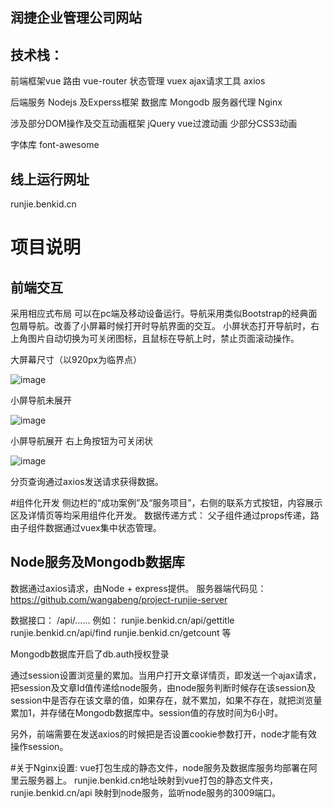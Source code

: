 ## 润捷企业管理公司网站
## 技术栈： 
前端框架vue
路由 vue-router 
状态管理 vuex 
ajax请求工具 axios 

后端服务 Nodejs 及Experss框架
数据库 Mongodb
服务器代理 Nginx

涉及部分DOM操作及交互动画框架 jQuery
vue过渡动画
少部分CSS3动画

字体库 font-awesome

## 线上运行网址
runjie.benkid.cn

# 项目说明
## 前端交互
采用相应式布局 可以在pc端及移动设备运行。导航采用类似Bootstrap的经典面包屑导航。改善了小屏幕时候打开时导航界面的交互。
小屏状态打开导航时，右上角图片自动切换为可关闭图标，且鼠标在导航上时，禁止页面滚动操作。

大屏幕尺寸（以920px为临界点）

![image](http://p4ntfmilp.bkt.clouddn.com/%E5%A4%A7%E5%B1%8F%E5%B9%95%E5%B1%95%E7%A4%BA.png)

小屏导航未展开

![image](http://p4ntfmilp.bkt.clouddn.com/%E5%B0%8F%E5%B1%8F%E5%B9%95%E5%B1%95%E7%A4%BA.png)

小屏导航展开 右上角按钮为可关闭状

![image](http://p4ntfmilp.bkt.clouddn.com/%E5%AF%BC%E8%88%AA%E5%B1%95%E5%BC%80.png)

分页查询通过axios发送请求获得数据。

#组件化开发
侧边栏的“成功案例”及“服务项目”，右侧的联系方式按钮，内容展示区及详情页等均采用组件化开发。
数据传递方式：
父子组件通过props传递，路由子组件数据通过vuex集中状态管理。

## Node服务及Mongodb数据库
数据通过axios请求，由Node + express提供。
服务器端代码见：
https://github.com/wangabeng/project-runjie-server

数据接口：
/api/......
例如：
runjie.benkid.cn/api/gettitle
runjie.benkid.cn/api/find
runjie.benkid.cn/getcount
等

Mongodb数据库开启了db.auth授权登录

通过session设置浏览量的累加。当用户打开文章详情页，即发送一个ajax请求，把session及文章Id值传递给node服务，由node服务判断时候存在该session及session中是否存在该文章的值，如果存在，就不累加，如果不存在，就把浏览量累加1，并存储在Mongodb数据库中。session值的存放时间为6小时。

另外，前端需要在发送axios的时候把是否设置cookie参数打开，node才能有效操作session。

#关于Nginx设置:
vue打包生成的静态文件，node服务及数据库服务均部署在阿里云服务器上。
runjie.benkid.cn地址映射到vue打包的静态文件夹，
runjie.benkid.cn/api 映射到node服务，监听node服务的3009端口。
